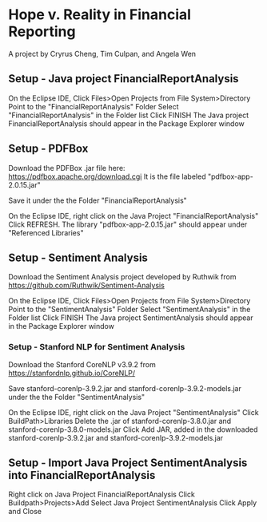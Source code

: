 # Hope v. Reality in Financial Reporting
A project by Cryrus Cheng, Tim Culpan, and Angela Wen

## Setup - Java project FinancialReportAnalysis
On the Eclipse IDE, Click Files>Open Projects from File System>Directory
Point to the "FinancialReportAnalysis" Folder
Select "FinancialReportAnalysis" in the Folder list
Click FINISH
The Java project FinancialReportAnalysis should appear in the Package Explorer window


## Setup - PDFBox 
Download the PDFBox .jar file here: https://pdfbox.apache.org/download.cgi It is the file labeled "pdfbox-app-2.0.15.jar"

Save it under the the Folder "FinancialReportAnalysis"

On the Eclipse IDE, right click on the Java Project "FinancialReportAnalysis"
Click REFRESH.
The library "pdfbox-app-2.0.15.jar" should appear under "Referenced Libraries"

## Setup - Sentiment Analysis 
Download the Sentiment Analysis project developed by Ruthwik from https://github.com/Ruthwik/Sentiment-Analysis

On the Eclipse IDE, Click Files>Open Projects from File System>Directory
Point to the "SentimentAnalysis" Folder
Select "SentimentAnalysis" in the Folder list
Click FINISH
The Java project SentimentAnalysis should appear in the Package Explorer window


### Setup - Stanford NLP for Sentiment Analysis
Download the Stanford CoreNLP v3.9.2 from https://stanfordnlp.github.io/CoreNLP/

Save stanford-corenlp-3.9.2.jar and stanford-corenlp-3.9.2-models.jar under the the Folder "SentimentAnalysis"

On the Eclipse IDE, right click on the Java Project "SentimentAnalysis"
Click BuildPath>Libraries
Delete the .jar of stanford-corenlp-3.8.0.jar and stanford-corenlp-3.8.0-models.jar
Click Add JAR, added in the downloaded stanford-corenlp-3.9.2.jar and stanford-corenlp-3.9.2-models.jar


## Setup - Import Java Project SentimentAnalysis into FinancialReportAnalysis
Right click on Java Project FinancialReportAnalysis
Click Buildpath>Projects>Add
Select Java Project SentimentAnalysis
Click Apply and Close
